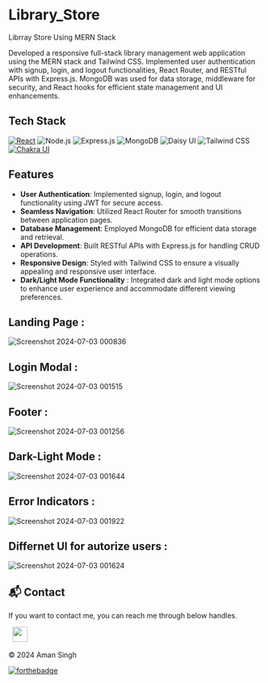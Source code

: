 # Library_Store

Librray Store Using MERN Stack

Developed a responsive full-stack library management web application using the MERN stack and Tailwind CSS.  Implemented user authentication with signup, login, and logout functionalities, React Router, and RESTful APIs with Express.js. MongoDB was used for data storage, middleware for security, and React hooks for efficient state management and UI enhancements.

## Tech Stack

[![React](https://img.shields.io/badge/React-%2361DAFB.svg?style=for-the-badge&logo=react&logoColor=white)](https://reactjs.org/)
<img alt="Node.js" src="https://img.shields.io/badge/Node.js-43853D?style=for-the-badge&logo=node.js&logoColor=white"/>
<img alt="Express.js" src="https://img.shields.io/badge/Express.js-404D59?style=for-the-badge&logo=express&logoColor=white"/>
<img alt="MongoDB" src="https://img.shields.io/badge/MongoDB-4EA94B?style=for-the-badge&logo=mongodb&logoColor=white"/>
<img alt="Daisy UI" src="https://img.shields.io/badge/Daisy_UI-4CAF50?style=for-the-badge&logo=daisyui&logoColor=white"/>
<img alt="Tailwind CSS" src="https://img.shields.io/badge/Tailwind_CSS-38B2AC?style=for-the-badge&logo=tailwind-css&logoColor=white"/>
[![Chakra UI](https://img.shields.io/badge/Chakra_UI-%23319795.svg?style=for-the-badge&logo=chakra-ui&logoColor=white)](https://chakra-ui.com/)


## Features

- **User Authentication**: Implemented signup, login, and logout functionality using JWT for secure access.
- **Seamless Navigation**: Utilized React Router for smooth transitions between application pages.
- **Database Management**: Employed MongoDB for efficient data storage and retrieval.
- **API Development**: Built RESTful APIs with Express.js for handling CRUD operations.
- **Responsive Design**: Styled with Tailwind CSS to ensure a visually appealing and responsive user interface.
- **Dark/Light Mode Functionality** : Integrated dark and light mode options to enhance user experience and accommodate different viewing preferences.

## Landing Page :
![Screenshot 2024-07-03 000836](https://github.com/aman2282003/Fullstack_Library/assets/131010086/9f33aeee-b3f9-4471-b5c0-42dfb7f5cf8e)
## Login Modal :
![Screenshot 2024-07-03 001515](https://github.com/aman2282003/Fullstack_Library/assets/131010086/037380db-9bca-4c89-954f-253260ae777e)
## Footer :
![Screenshot 2024-07-03 001256](https://github.com/aman2282003/Fullstack_Library/assets/131010086/26844657-d9cd-41f8-89fa-08ebd6d2ea78)
## Dark-Light Mode : 
![Screenshot 2024-07-03 001644](https://github.com/aman2282003/Fullstack_Library/assets/131010086/875fa524-5bc2-4fc2-bd3d-349b95fc822f)
## Error Indicators :
![Screenshot 2024-07-03 001922](https://github.com/aman2282003/Fullstack_Library/assets/131010086/0526d52b-073f-4642-b3d4-4e081a986949)
## Differnet UI for autorize users :
![Screenshot 2024-07-03 001624](https://github.com/aman2282003/Fullstack_Library/assets/131010086/fe8f0d43-2ed2-4784-85e6-0cbb1f7d6d03)


<h2>📬 Contact</h2>

If you want to contact me, you can reach me through below handles.

&nbsp;&nbsp;<a href="https://www.linkedin.com/in/amandeep-singh-50b655216/"><img src="https://www.felberpr.com/wp-content/uploads/linkedin-logo.png" width="30"></img></a>

© 2024 Aman Singh


[![forthebadge](https://forthebadge.com/images/badges/built-with-love.svg)](https://forthebadge.com)






